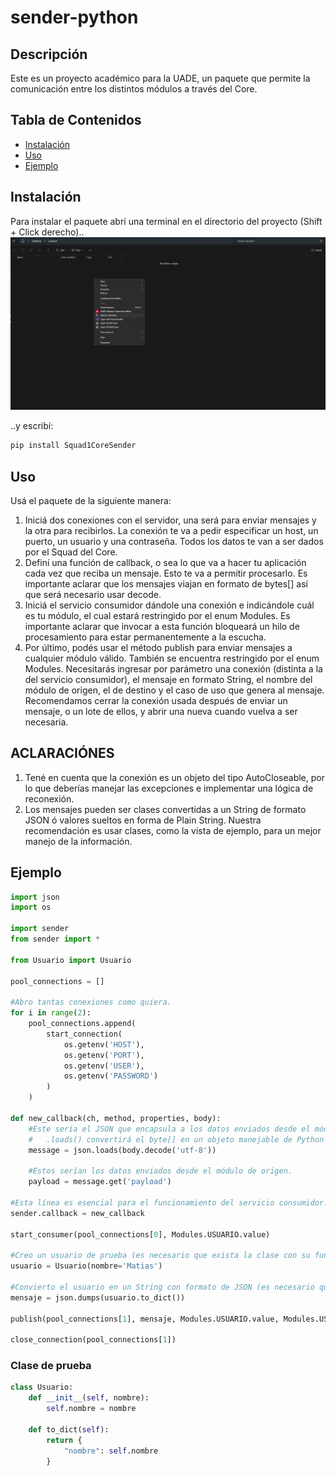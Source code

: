 # sender-python

## Descripción
Este es un proyecto académico para la UADE, un paquete que permite la comunicación entre los distintos módulos a través del Core.

## Tabla de Contenidos
- [Instalación](#instalación)
- [Uso](#uso)
- [Ejemplo](#ejemplo)

## Instalación
Para instalar el paquete abrí una terminal en el directorio del proyecto (Shift + Click derecho)..
![Paso 1](images/1.png)

..y escribí:
```bash
pip install Squad1CoreSender
```

## Uso
Usá el paquete de la siguiente manera:
1. Iniciá dos conexiones con el servidor, una será para enviar mensajes y la otra para recibirlos. 
La conexión te va a pedir especificar un host, un puerto, un usuario y una contraseña. Todos los datos te van a ser dados por el Squad del Core.
2. Definí una función de callback, o sea lo que va a hacer tu aplicación cada vez que reciba un mensaje. Esto te va a permitir procesarlo.
Es importante aclarar que los mensajes viajan en formato de bytes[] así que será necesario usar decode.
3. Iniciá el servicio consumidor dándole una conexión e indicándole cuál es tu módulo, el cual estará restringido por el enum Modules.
Es importante aclarar que invocar a esta función bloqueará un hilo de procesamiento para estar permanentemente a la escucha.
4. Por último, podés usar el método publish para enviar mensajes a cualquier módulo válido. También se encuentra restringido por el enum Modules.
Necesitarás ingresar por parámetro una conexión (distinta a la del servicio consumidor), el mensaje en formato String, el nombre del módulo de origen, el de destino y el caso de uso que genera al mensaje.
Recomendamos cerrar la conexión usada después de enviar un mensaje, o un lote de ellos, y abrir una nueva cuando vuelva a ser necesaria.

## ACLARACIÓNES

1. Tené en cuenta que la conexión es un objeto del tipo AutoCloseable, por lo que deberías manejar las excepciones e implementar una lógica de reconexión.
2. Los mensajes pueden ser clases convertidas a un String de formato JSON ó valores sueltos en forma de Plain String. Nuestra recomendación es usar clases, como la vista de ejemplo, para un mejor manejo de la información.

## Ejemplo
```Python
import json
import os

import sender
from sender import *

from Usuario import Usuario

pool_connections = []

#Abro tantas conexiones como quiera.
for i in range(2):
    pool_connections.append(
        start_connection(
            os.getenv('HOST'),
            os.getenv('PORT'),
            os.getenv('USER'),
            os.getenv('PASSWORD')
        )
    )

def new_callback(ch, method, properties, body):
    #Este sería el JSON que encapsula a los datos enviados desde el módulo de origen.
    #   .loads() convertirá el byte[] en un objeto manejable de Python
    message = json.loads(body.decode('utf-8'))

    #Estos serían los datos enviados desde el módulo de origen.
    payload = message.get('payload')

#Esta línea es esencial para el funcionamiento del servicio consumidor.
sender.callback = new_callback

start_consumer(pool_connections[0], Modules.USUARIO.value)

#Creo un usuario de prueba (es necesario que exista la clase con su función .__init__())
usuario = Usuario(nombre='Matias')

#Convierto el usuario en un String con formato de JSON (es necesario que exista la clase con su método .to_dict())
mensaje = json.dumps(usuario.to_dict())

publish(pool_connections[1], mensaje, Modules.USUARIO.value, Modules.USUARIO.value, 'Prueba')

close_connection(pool_connections[1])

```

### Clase de prueba
```Python
class Usuario:
    def __init__(self, nombre):
        self.nombre = nombre

    def to_dict(self):
        return {
            "nombre": self.nombre
        }

```
